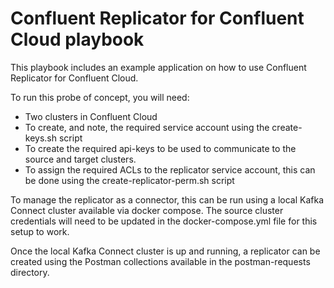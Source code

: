 # Confluent Replicator for Confluent Cloud playbook

This playbook includes an example application on how to use Confluent Replicator for Confluent Cloud.

To run this probe of concept, you will need:

* Two clusters in Confluent Cloud
* To create, and note, the required service account using the create-keys.sh script
* To create the required api-keys to be used to communicate to the source and target clusters.
* To assign the required ACLs to the replicator service account, this can be done using the create-replicator-perm.sh script


To manage the replicator as a connector, this can be run using a local Kafka Connect cluster available via docker compose.
The source cluster credentials will need to be updated in the docker-compose.yml file for this setup to work.

Once the local Kafka Connect cluster is up and running, a replicator can be created using the Postman collections available in the postman-requests directory.
